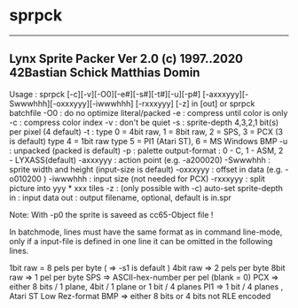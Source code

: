 # sprpck
-------------------------------
Lynx Sprite Packer Ver 2.0
(c) 1997..2020 42Bastian Schick
                Matthias  Domin
-------------------------------
Usage :
sprpck [-c][-v][-O0][-e#][-s#][-t#][-u][-p#]
[-axxxyyy][-Swwwhhh][-oxxxyyy][-iwwwhhh]
[-rxxxyyy] [-z] in [out]
or
sprpck batchfile
-O0      : do no optimize literal/packed
-e<pen>  : compress until color is only <pen>
-c       : compress color index
-v       : don't be quiet
-s       : sprite-depth 4,3,2,1 bit(s) per pixel (4 default)
-t       : type 0 = 4bit raw,  1 = 8bit raw, 2 = SPS, 3 = PCX (3 is default)
           type 4 = 1bit raw type 5 = PI1 (Atari ST), 6 = MS Windows BMP
-u       : unpacked     (packed is default)
-p       : palette output-format : 0 - C, 1 - ASM, 2 - LYXASS(default)
-axxxyyy : action point (e.g. -a200020)
-Swwwhhh : sprite width and height (input-size is default)
-oxxxyyy : offset in data (e.g. -o010200 )
-iwwwhhh : input size (not needed for PCX)
-rxxxyyy : split picture into yyy * xxx tiles
-z       : (only possible with -c) auto-set sprite-depth
in       : input data
out      : output filename, optional, default is in.spr

Note: With -p0 the sprite is saveed as cc65-Object file !

In batchmode, lines must have the same format as in command
line-mode, only if a input-file is defined in one line it can be
omitted in the following lines.

1bit raw =  8 pels per byte ( => -s1 is default )
4bit raw => 2 pels per byte
8bit raw => 1 pel  per byte
SPS      => ASCII-hex-number per pel (blank = 0)
PCX      => either 8 bits / 1 plane, 4bit / 1 plane or 1 bit / 4 planes
PI1      => 1 bit / 4 planes , Atari ST Low Rez-format
BMP      => either 8 bits or 4 bits not RLE encoded
